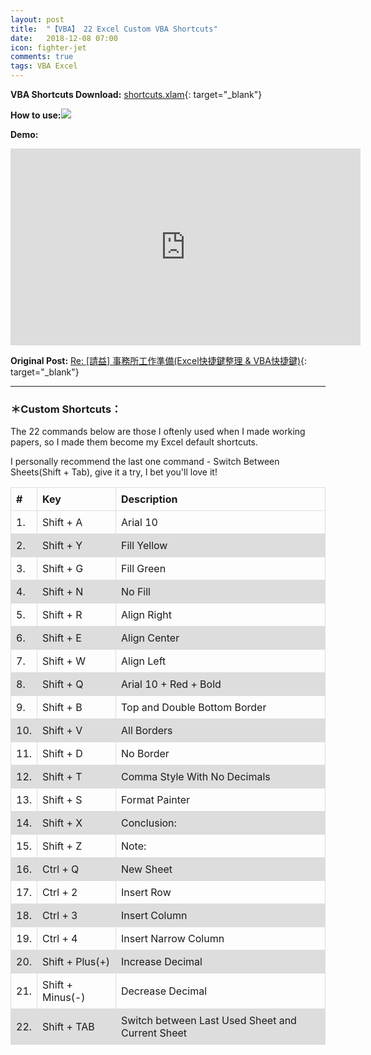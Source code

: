```yaml
---
layout: post
title:  "【VBA】 22 Excel Custom VBA Shortcuts"
date:   2018-12-08 07:00
icon: fighter-jet
comments: true
tags: VBA Excel
---
```

<style>
table {
    border-collapse: collapse;
    width: 100%;
}

td, th {
    border: 1px solid #dddddd;
    text-align: left;
    padding: 8px;
}

tr:nth-child(even) {
    background-color: #dddddd;
}
</style>
**VBA Shortcuts Download:**  [shortcuts.xlam](https://github.com/noworneverev/noworneverev.github.io/releases/download/1.0.0.2/shortcuts.xlam){: target="_blank"}

**How to use:**![](https://i.imgur.com/ierGstN.gif)

**Demo:** 
<iframe width="560" height="315" src="https://www.youtube.com/embed/1ur0allw3Jc" frameborder="0" allow="accelerometer; autoplay; encrypted-media; gyroscope; picture-in-picture" allowfullscreen></iframe>

**Original Post:** [Re: [請益] 事務所工作準備(Excel快捷鍵整理 & VBA快捷鍵)](https://www.ptt.cc/bbs/Accounting/M.1538906825.A.2D4.html){: target="_blank"}

***

### ＊Custom Shortcuts：

The 22 commands below are those I oftenly used when I made working papers, so I made them become my Excel default shortcuts.

I personally recommend the last one command - Switch Between Sheets(Shift + Tab), give it a try, I bet you'll love it! 


| #   | Key         | Description           |
|-----|----------------|----------------|
| 1.  | Shift + A       | Arial 10           |
| 2.  | Shift + Y       | Fill Yellow           |
| 3.  | Shift + G       | Fill Green           |
| 4.  | Shift + N | No Fill     |
| 5.  | Shift + R| Align Right           |
| 6.  | Shift + E       | Align Center           |
| 7.  | Shift + W       | Align Left           |
| 8.  | Shift + Q       | Arial 10 + Red + Bold          |
| 9.  | Shift + B       | Top and Double Bottom Border          |
| 10. | Shift + V       | All Borders           |
| 11. | Shift + D       | No Border |
| 12. | Shift + T       | Comma Style With No Decimals |
| 13. | Shift + S    | Format Painter   |
| 14. | Shift + X    | Conclusion:   |
| 15. | Shift + Z        | Note:       |
| 16. | Ctrl + Q        | New Sheet       |
| 17. | Ctrl + 2         | Insert Row       |
| 18. | Ctrl + 3        | Insert Column       |
| 19. | Ctrl + 4        | Insert Narrow Column       |
| 20. | Shift + Plus(+)        | Increase Decimal       |
| 21. | Shift + Minus(-)        | Decrease Decimal       |
| 22. | Shift + TAB       | Switch between Last Used Sheet and Current Sheet       |




<br>
<br>


